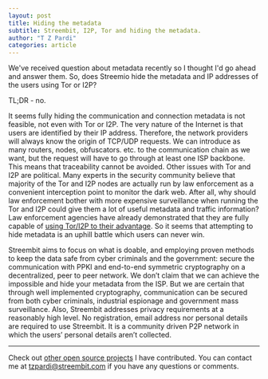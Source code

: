```yaml
---
layout: post
title: Hiding the metadata
subtitle: Streembit, I2P, Tor and hiding the metadata.
author: "T Z Pardi"
categories: article
---
```


We've received question about metadata recently so I thought I'd go ahead and answer them. So, does Streemio hide the metadata and IP addresses of the users using Tor or I2P?

TL;DR - no.

It seems fully hiding the communication and connection metadata is not feasible, not even with Tor or I2P. The very nature of the Internet is that users are identified by their IP address. Therefore, the network providers will always know the origin of TCP/UDP requests. We can introduce as many routers, nodes, obfuscators. etc. to the communication chain as we want, but the request will have to go through at least one ISP backbone. This means that traceability cannot be avoided. Other issues with Tor and I2P are political. Many experts in the security community believe that majority of the Tor and I2P nodes are actually run by law enforcement as a convenient interception point to monitor the dark web.  After all, why should law enforcement bother with more expensive surveillance when running the Tor and I2P could give them a lot of useful metadata and traffic information? Law enforcement agencies have already demonstrated that they are fully capable of [using Tor/I2P to their advantage](http://www.theregister.co.uk/2016/03/29/fbi_tor/). So it seems that attempting to hide metadata is an uphill battle which users can never win.

Streembit aims to focus on what is doable, and employing proven methods to keep the data safe from cyber criminals and the government: secure the communication with PPKI and end-to-end symmetric cryptography on a decentralized, peer to peer network.  We don’t claim that we can achieve the impossible and hide your metadata from the ISP. But we are certain that through well implemented cryptography, communication can be secured from both cyber criminals, industrial espionage and government mass surveillance. Also, Streembit addresses privacy requirements at a reasonably high level. No registration, email address nor personal details are required to use Streembit. It is a community driven P2P network in which the users’ personal details aren’t collected. 

--------
Check out [other open source projects](https://github.com/zsoltpardi) I have contributed. You can contact me at tzpardi@streembit.com if you have any questions or comments.



